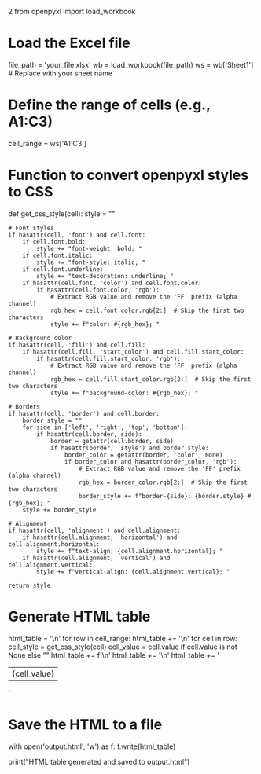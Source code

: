 2
from openpyxl import load_workbook

# Load the Excel file
file_path = 'your_file.xlsx'
wb = load_workbook(file_path)
ws = wb['Sheet1']  # Replace with your sheet name

# Define the range of cells (e.g., A1:C3)
cell_range = ws['A1:C3']

# Function to convert openpyxl styles to CSS
def get_css_style(cell):
    style = ""
    
    # Font styles
    if hasattr(cell, 'font') and cell.font:
        if cell.font.bold:
            style += "font-weight: bold; "
        if cell.font.italic:
            style += "font-style: italic; "
        if cell.font.underline:
            style += "text-decoration: underline; "
        if hasattr(cell.font, 'color') and cell.font.color:
            if hasattr(cell.font.color, 'rgb'):
                # Extract RGB value and remove the 'FF' prefix (alpha channel)
                rgb_hex = cell.font.color.rgb[2:]  # Skip the first two characters
                style += f"color: #{rgb_hex}; "
    
    # Background color
    if hasattr(cell, 'fill') and cell.fill:
        if hasattr(cell.fill, 'start_color') and cell.fill.start_color:
            if hasattr(cell.fill.start_color, 'rgb'):
                # Extract RGB value and remove the 'FF' prefix (alpha channel)
                rgb_hex = cell.fill.start_color.rgb[2:]  # Skip the first two characters
                style += f"background-color: #{rgb_hex}; "
    
    # Borders
    if hasattr(cell, 'border') and cell.border:
        border_style = ""
        for side in ['left', 'right', 'top', 'bottom']:
            if hasattr(cell.border, side):
                border = getattr(cell.border, side)
                if hasattr(border, 'style') and border.style:
                    border_color = getattr(border, 'color', None)
                    if border_color and hasattr(border_color, 'rgb'):
                        # Extract RGB value and remove the 'FF' prefix (alpha channel)
                        rgb_hex = border_color.rgb[2:]  # Skip the first two characters
                        border_style += f"border-{side}: {border.style} #{rgb_hex}; "
        style += border_style
    
    # Alignment
    if hasattr(cell, 'alignment') and cell.alignment:
        if hasattr(cell.alignment, 'horizontal') and cell.alignment.horizontal:
            style += f"text-align: {cell.alignment.horizontal}; "
        if hasattr(cell.alignment, 'vertical') and cell.alignment.vertical:
            style += f"vertical-align: {cell.alignment.vertical}; "
    
    return style

# Generate HTML table
html_table = '<table style="border-collapse: collapse;">\n'
for row in cell_range:
    html_table += '<tr>\n'
    for cell in row:
        cell_style = get_css_style(cell)
        cell_value = cell.value if cell.value is not None else ""
        html_table += f'<td style="{cell_style}">{cell_value}</td>\n'
    html_table += '</tr>\n'
html_table += '</table>'

# Save the HTML to a file
with open('output.html', 'w') as f:
    f.write(html_table)

print("HTML table generated and saved to output.html")
